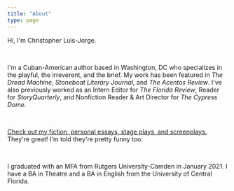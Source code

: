 ```yaml
---
title: "About"
type: page
---
```


Hi, I'm Christopher Luis-Jorge. 

&nbsp;

I'm a Cuban-American author based in Washington, DC who specializes in the playful, the irreverent, and the brief. My work has been featured in *The Dread Machine*, *Stoneboat Literary Journal*, and *The Acentos Review*. I've also previously worked as an Intern Editor for *The Florida Review*, Reader for *StoryQuarterly*, and Nonfiction Reader & Art Director for *The Cypress Dome*.  

&nbsp;

<ins>[Check out my fiction, personal essays, stage plays, and screenplays](/publications/).</ins> They're great! I'm told they're pretty funny too.  

&nbsp;

I graduated with an MFA from Rutgers University-Camden in January 2021. I have a BA in Theatre and a BA in English from the University of Central Florida.
